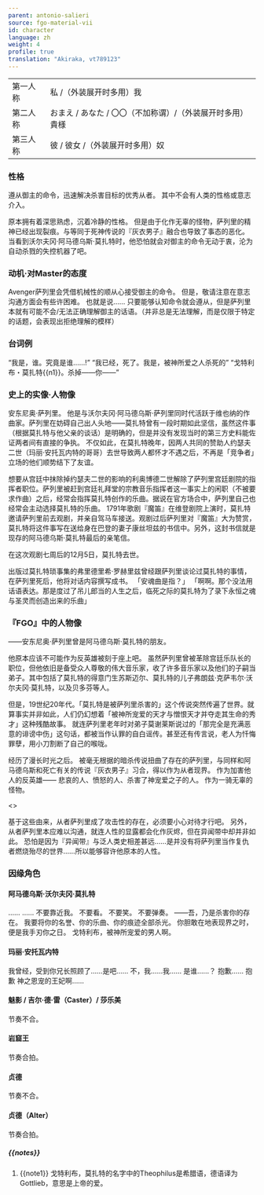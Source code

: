 ```yaml
---
parent: antonio-salieri
source: fgo-material-vii
id: character
language: zh
weight: 4
profile: true
translation: "Akiraka, vt789123"
---
```


<table>
  <tr><td>第一人称</td><td>私 /（外装展开时多用）我</td></tr>
  <tr><td>第二人称</td><td>おまえ / あなた / 〇〇（不加称谓）/（外装展开时多用）貴様</td></tr>
  <tr><td>第三人称</td><td>彼 / 彼女 /（外装展开时多用）奴</td></tr>
</table>

### 性格

遵从御主的命令，迅速解决杀害目标的优秀从者。
其中不会有人类的性格或意志介入。

原本拥有着深思熟虑，沉着冷静的性格。
但是由于化作无辜的怪物，萨列里的精神已经出现裂痕。与等同于死神传说的『灰衣男子』融合也导致了事态的恶化。
当看到沃尔夫冈·阿马德乌斯·莫扎特时，他恐怕就会对御主的命令无动于衷，沦为自动杀戮的失控机器了吧。

### 动机·对Master的态度

Avenger萨列里会凭借机械性的顺从心接受御主的命令。
但是，敬请注意在意志沟通方面会有些许困难。
也就是说……
只要能够认知命令就会遵从，但是萨列里本就有可能不会/无法正确理解御主的话语。（并非总是无法理解，而是仅限于特定的话题，会表现出拒绝理解的模样）

### 台词例

“我是，谁。究竟是谁……!”
“我已经，死了。我是，被神所爱之人杀死的”
“戈特利布・莫扎特{{n1}}。杀掉——你——”

### 史上的实像·人物像

安东尼奥·萨列里。
他是与沃尔夫冈·阿马德乌斯·萨列里同时代活跃于维也纳的作曲家。萨列里在妨碍自己出人头地——莫扎特曾有一段时期如此坚信，虽然这件事（根据莫扎特与他父亲的谈话）是明确的，但是并没有发现当时的第三方史料能佐证两者间有直接的争执。
不仅如此，在莫扎特晚年，因两人共同的赞助人约瑟夫二世（玛丽·安托瓦内特的哥哥）去世导致两人都怀才不遇之后，不再是「竞争者」立场的他们顺势结下了友谊。

想要从宫廷中抹除掉约瑟夫二世的影响的利奥博德二世解除了萨列里宫廷剧院的指挥者职位。萨列里被赶到宫廷礼拜堂的宗教音乐指挥者这一事实上的闲职（不被要求作曲）之后，经常会指挥莫扎特创作的乐曲。据说在官方场合中，萨列里自己也经常会主动选择莫扎特的乐曲。
1791年歌剧『魔笛』在维登剧院上演时，莫扎特邀请萨列里前去观剧，并亲自驾马车接送。观剧过后萨列里对『魔笛』大为赞赏，莫扎特将这件事写在送给身在巴登的妻子康丝坦兹的书信中。另外，这封书信就是现存的阿马德乌斯·莫扎特最后的亲笔信。

在这次观剧七周后的12月5日，莫扎特去世。

出版过莫扎特琐事集的弗里德里希·罗赫里兹曾经跟萨列里谈论过莫扎特的事情，在萨列里死后，他将对话内容撰写成书。
「安魂曲是指？」
「啊啊。那个没法用话语表达。那是度过了吊儿郎当的人生之后，临死之际的莫扎特为了录下永恒之魂与圣灵而创造出来的乐曲」

### 『FGO』中的人物像

——安东尼奥·萨列里曾是阿马德乌斯·莫扎特的朋友。

他原本应该不可能作为反英雄被刻于座上吧。
虽然萨列里曾被革除宫廷乐队长的职位，但他依旧是备受众人尊敬的伟大音乐家，收了许多音乐家以及他们的子嗣当弟子。其中包括了莫扎特的得意门生苏斯迈尔、莫扎特的儿子弗朗兹·克萨韦尔·沃尔夫冈·莫扎特，以及贝多芬等人。

但是，19世纪20年代。「莫扎特是被萨列里杀害的」这个传说突然传遍了世界。就算事实并非如此，人们仍幻想着「被神所宠爱的天才与憎恨天才并夺走其生命的秀才」这种残酷故事。
就连萨列里老年时对弟子莫谢莱斯说过的「那完全是充满恶意的诽谤中伤」这句话，都被当作认罪的自白谣传。甚至还有传言说，老人为忏悔罪孽，用小刀割断了自己的喉咙。

经历了漫长时光之后。
被毫无根据的暗杀传说扭曲了存在的萨列里，与同样和阿马德乌斯和死亡有关的传说『灰衣男子』习合，得以作为从者现界。
作为加害他人的反英雄——
悲哀的人、愤怒的人、杀害了神宠爱之子的人。
作为一骑无辜的怪物。

<>

基于这些由来，从者萨列里成了攻击性的存在，必须要小心对待才行吧。
另外，从者萨列里本应难以沟通，就连人性的显露都会化作灰烬，但在异闻带中却并非如此。
恐怕是因为『异闻带』与泛人类史相差甚远……是并没有将萨列里当作复仇者燃烧殆尽的世界……所以能够容许他原本的人性。

### 因缘角色

#### 阿马德乌斯·沃尔夫冈·莫扎特

……
……
不要靠近我。
不要看。
不要笑。
不要弹奏。
——吾，乃是杀害你的存在。
我要将你的名誉、你的乐曲、你的痕迹全部杀光。
你胆敢在地表现界之时，便是我手刃你之日。
戈特利布，被神所宠爱的男人啊。

#### 玛丽·安托瓦内特

我曾经，受到你兄长照顾了……是吧……
不，我……我……
是谁……？
抱歉……
抱歉
神之恩宠的王妃啊……

#### 魅影 / 吉尔·德·雷（Caster）/ 莎乐美

节奏不合。

#### 岩窟王

节奏合拍。

#### 贞德

节奏不合。

#### 贞德（Alter）

节奏合拍。

##### {{notes}}

1. {{note1}} 戈特利布，莫扎特的名字中的Theophilus是希腊语，德语译为Gottlieb，意思是上帝的爱。
